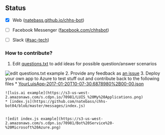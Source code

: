 ## Status
- [x] Web ([natebass.github.io/chhs-bot](https://natebass.github.io/chhs-bot))
- [ ] Facebook Messenger ([facebook.com/chhsbot](https://facebook.com/chhsbot))
- [ ] Slack ([#sac-tech](https://sac-tech.slack.com))



### How to contribute?
1. Edit [questions.txt](questions.txt) to add ideas for possible question/answer scenarios


![edit questions.txt example](https://s3-us-west-2.amazonaws.com/s.cdpn.io/70981/chhs-bot04%252Fquestions.txt%20at%20master%20%C2%B7.png)
2. Provide any feedback as [an issue]()
3. Deploy your own app to Azure to test stuff out and contribute back to the following files
    * [YourLuisApp-2017-01-20T10-07-30.6878980%2B00-00.json](https://github.com/natebass/chhs-bot04/blob/master/LUIS/YourLuisApp-2017-01-20T10-07-30.6878980%2B00-00.json)
    
    
    ![luis.ai example](https://s3-us-west-2.amazonaws.com/s.cdpn.io/70981/LUIS_%20My%20Applications.png)
    * [index.js](https://github.com/natebass/chhs-bot04/blob/master/messages/index.js)
    
    
    ![edit index.js example](https://s3-us-west-2.amazonaws.com/s.cdpn.io/70981/Bot%20Service%20-%20Microsoft%20Azure.png)
